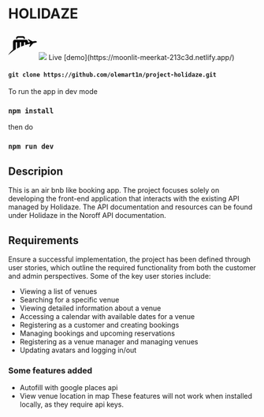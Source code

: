 # HOLIDAZE

 <svg width="58px" height="58px" viewBox="0 0 600 600">
                        <path d="M350.784,144.64h-6.075v19.05H326.48v-19.05h-6.076c0-7.45-6.059-13.508-13.505-13.508    h-99.707c-7.45,0-13.508,6.058-13.508,13.508h-6.076v19.05H169.38v-19.05h-6.076c0-24.2,19.688-43.888,43.888-43.888h99.707    C331.097,100.751,350.784,120.439,350.784,144.64z M570.09,202.136c-24.863-1.775-56.136,8.823-56.136,8.823l-86.378-46.023    l-19.166,3.509l49.397,55.17l-42.852,12.589v-18.865c0-22.475-18.218-40.693-40.692-40.693H139.826    c-22.475,0-40.693,18.218-40.693,40.693v166.496C52.64,423.262,12.397,470.146,0,499.249    c19.859-23.036,77.153-74.706,157.844-123.629V239.032c0-7.156,5.8-12.957,12.957-12.957s12.957,5.801,12.957,12.957v121.432    c19.062-10.714,39.236-21.115,60.331-30.881v-90.551c0-7.156,5.801-12.957,12.957-12.957c7.156,0,12.957,5.801,12.957,12.957v79.016    c21.687-9.333,41.865-17.28,60.331-23.995v-55.021c0-7.156,5.802-12.957,12.957-12.957c7.156,0,12.957,5.801,12.957,12.957v46    c67.903-22.597,106.961-27.104,106.961-27.104l-23.215,67.483l19.436-5.398l66.404-74.501c0,0,57.36-7.693,69.902-18.742    C609.986,214.213,585.206,203.216,570.09,202.136z"></path>
                    </svg>
<img src="https://ulcxpfjjujtdnmvvzzuz.supabase.co/storage/v1/object/public/portfolio/holidaze.png">
Live [demo](https://moonlit-meerkat-213c3d.netlify.app/)


#### `git clone https://github.com/olemart1n/project-holidaze.git`

To run the app in dev mode
### `npm install`
then do
### `npm run dev`

## Descripion
This is an air bnb like booking app.
The project focuses solely on developing the front-end application that interacts with the existing API managed by Holidaze. The API documentation and resources can be found under Holidaze in the Noroff API documentation.

## Requirements

Ensure a successful implementation, the project has been defined through user stories, which outline the required functionality from both the customer and admin perspectives. Some of the key user stories include:

-   Viewing a list of venues
-   Searching for a specific venue
-   Viewing detailed information about a venue
-   Accessing a calendar with available dates for a venue
-   Registering as a customer and creating bookings
-   Managing bookings and upcoming reservations
-   Registering as a venue manager and managing venues
-   Updating avatars and logging in/out

### Some features added

-   Autofill with google places api
-   View venue location in map
    These features will not work when installed locally, as they require api keys.
